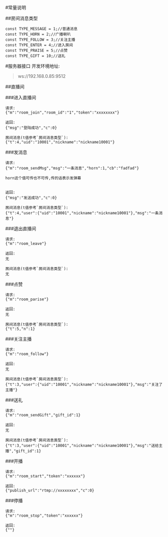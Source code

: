 #常量说明

##房间消息类型
```
const TYPE_MESSAGE = 1;//普通消息
const TYPE_HORN = 2;//广播喇叭
const TYPE_FOLLOW = 3;//关注主播
const TYPE_ENTER = 4;//进入房间
const TYPE_PRAISE = 5;//点赞
const TYPE_GIFT = 10;//送礼
```

#服务器接口
开发环境地址:
> ws://192.168.0.85:9512


##直播间

###进入直播间
```
请求:
{"m":"room_join","room_id":"1","token":"xxxxxxxx"}

返回:
{"msg":"登陆成功","c":0}

房间消息(t值参考`房间消息类型`):
{"t":4,"uid":"10001","nickname":"nickname10001"}
```

###发消息
```
请求:
{"m":"room_sendMsg","msg":"一条消息","horn":1,"cb":"fadfad"}

horn这个值可传也不可传,传的话表示发弹幕


返回:
{"msg":"发送成功","c":0}

房间消息(t值参考`房间消息类型`):
{"t":4,"user":{"uid":"10001","nickname":"nickname10001"},"msg":"一条消息"}
```

###退出直播间
```
请求:
{"m":"room_leave"}

返回:
无

房间消息(t值参考`房间消息类型`):
无
```

###点赞
```
请求:
{"m":"room_parise"}

返回:
无

房间消息(t值参考`房间消息类型`):
{"t":5,"n":1}
```

###关注主播
```
请求:
{"m":"room_follow"}

返回:
无

房间消息(t值参考`房间消息类型`):
{"t":3,"user":{"uid":"10001","nickname":"nickname10001"},"msg":"关注了主播"}
```

###送礼
```
请求:
{"m":"room_sendGift","gift_id":1}

返回:
无

房间消息(t值参考`房间消息类型`):
{"t":3,"user":{"uid":"10001","nickname":"nickname10001"},"msg":"送给主播","gift_id":1}
```

###开播

```
请求:
{"m":"room_start","token":"xxxxxx"}

返回:
{"publish_url":"rtmp://xxxxxxxx","c":0}
```

###停播

```
请求:
{"m":"room_stop","token":"xxxxxx"}

返回:
{""}
```
